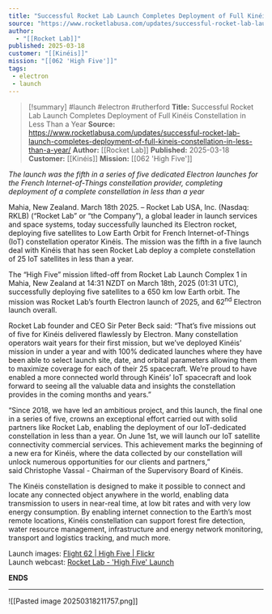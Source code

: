 ```yaml
---
title: "Successful Rocket Lab Launch Completes Deployment of Full Kinéis Constellation in Less Than a Year | Rocket Lab"
source: "https://www.rocketlabusa.com/updates/successful-rocket-lab-launch-completes-deployment-of-full-kineis-constellation-in-less-than-a-year/"
author:
  - "[[Rocket Lab]]"
published: 2025-03-18
customer: "[[Kinéis]]"
mission: "[[062 'High Five']]"
tags:
 - electron
 - launch
---
```


>[!summary]
#launch #electron #rutherford
**Title:** Successful Rocket Lab Launch Completes Deployment of Full Kinéis Constellation in Less Than a Year
**Source:** https://www.rocketlabusa.com/updates/successful-rocket-lab-launch-completes-deployment-of-full-kineis-constellation-in-less-than-a-year/
**Author:** [[Rocket Lab]]
**Published:** 2025-03-18
**Customer:** [[Kinéis]]
**Mission:** [[062 'High Five']]

*The launch was the fifth in a series of five dedicated Electron launches for the French Internet-of-Things constellation provider, completing deployment of a complete constellation in less than a year*

Mahia, New Zealand. March 18th 2025. – Rocket Lab USA, Inc. (Nasdaq: RKLB) (“Rocket Lab” or “the Company”), a global leader in launch services and space systems, today successfully launched its Electron rocket, deploying five satellites to Low Earth Orbit for French Internet-of-Things (IoT) constellation operator Kinéis. The mission was the fifth in a five launch deal with Kinéis that has seen Rocket Lab deploy a complete constellation of 25 IoT satellites in less than a year.

The “High Five” mission lifted-off from Rocket Lab Launch Complex 1 in Mahia, New Zealand at 14:31 NZDT on March 18th, 2025 (01:31 UTC), successfully deploying five satellites to a 650 km low Earth orbit. The mission was Rocket Lab’s fourth Electron launch of 2025, and 62<sup>nd</sup> Electron launch overall.

Rocket Lab founder and CEO Sir Peter Beck said: “That’s five missions out of five for Kinéis delivered flawlessly by Electron. Many constellation operators wait years for their first mission, but we’ve deployed Kinéis’ mission in under a year and with 100% dedicated launches where they have been able to select launch site, date, and orbital parameters allowing them to maximize coverage for each of their 25 spacecraft. We’re proud to have enabled a more connected world through Kinéis’ IoT spacecraft and look forward to seeing all the valuable data and insights the constellation provides in the coming months and years.”

“Since 2018, we have led an ambitious project, and this launch, the final one in a series of five, crowns an exceptional effort carried out with solid partners like Rocket Lab, enabling the deployment of our IoT-dedicated constellation in less than a year. On June 1st, we will launch our IoT satellite connectivity commercial services. This achievement marks the beginning of a new era for Kinéis, where the data collected by our constellation will unlock numerous opportunities for our clients and partners,” said Christophe Vassal - Chairman of the Supervisory Board of Kinéis.

The Kinéis constellation is designed to make it possible to connect and locate any connected object anywhere in the world, enabling data transmission to users in near-real time, at low bit rates and with very low energy consumption. By enabling internet connection to the Earth’s most remote locations, Kinéis constellation can support forest fire detection, water resource management, infrastructure and energy network monitoring, transport and logistics tracking, and much more.

Launch images: [Flight 62 | High Five | Flickr  
](https://www.flickr.com/photos/rocketlab/albums/72177720324480162)Launch webcast: [Rocket Lab - 'High Five' Launch](https://www.youtube.com/watch?v=d-31hJeW1ec)

**ENDS**

---

![[Pasted image 20250318211757.png]]